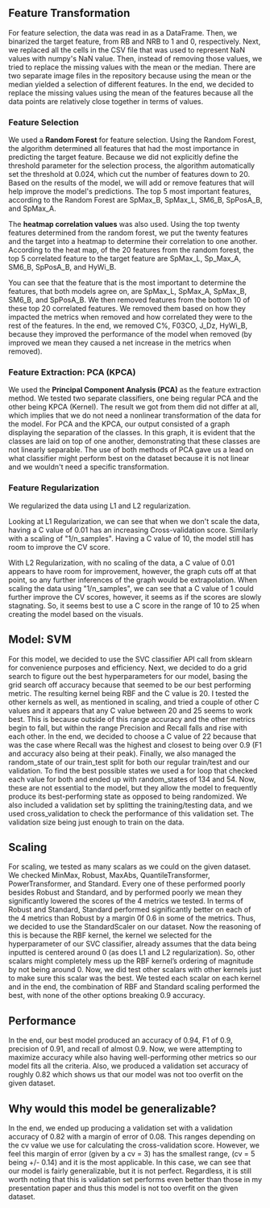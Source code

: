 ## Feature Transformation
For feature selection, the data was read in as a DataFrame. Then, we binarized the target feature, from RB and NRB to 1 and 0, respectively. Next, we replaced all the cells in the CSV file that was used to represent NaN values with numpy's NaN value. Then, instead of removing those values, we tried to replace the missing values with the mean or the median. There are two separate image files in the repository because using the mean or the median yielded a selection of different features. In the end, we decided to replace the missing values using the mean of the features because all the data points are relatively close together in terms of values.

### Feature Selection
We used a **Random Forest** for feature selection. Using the Random Forest, the algorithm determined all features that had the most importance in predicting the target feature. Because we did not explicitly define the threshold parameter for the selection process, the algorithm automatically set the threshold at 0.024, which cut the number of features down to 20. Based on the results of the model, we will add or remove features that will help improve the model's predictions. The top 5 most important features, according to the Random Forest are SpMax_B, SpMax_L, SM6_B, SpPosA_B, and SpMax_A.

The **heatmap correlation values** was also used. Using the top twenty features determined from the random forest, we put the twenty features and the target into a heatmap to determine their correlation to one another. According to the heat map, of the 20 features from the random forest, the top 5 correlated feature to the target feature are SpMax_L, Sp_Max_A, SM6_B, SpPosA_B, and HyWi_B.

You can see that the feature that is the most important to determine the features, that both models agree on, are SpMax_L, SpMax_A, SpMax_B, SM6_B, and SpPosA_B. We then removed features from the bottom 10 of these top 20 correlated features. We removed them based on how they impacted the metrics when removed and how correlated they were to the rest of the features. In the end, we removed C%, F03CO, J_Dz, HyWi_B, because they improved the performance of the model when removed (by improved we mean they caused a net increase in the metrics when removed).

### Feature Extraction: PCA (KPCA)
We used the **Principal Component Analysis (PCA)** as the feature extraction method. We tested two separate classifiers, one being regular PCA and the other being KPCA (Kernel). The result we got from them did not differ at all, which implies that we do not need a nonlinear transformation of the data for the model. For PCA and the KPCA, our output consisted of a graph displaying the separation of the classes. In this graph, it is evident that the classes are laid on top of one another, demonstrating that these classes are not linearly separable. The use of both methods of PCA gave us a lead on what classifier might perform best on the dataset because it is not linear and we wouldn't need a specific transformation.

### Feature Regularization
We regularized the data using L1 and L2 regularization.

Looking at L1 Regularization, we can see that when we don't scale the data, having a C value of 0.01 has an increasing Cross-validation score. Similarly with a scaling of "1/n_samples". Having a C value of 10, the model still has room to improve the CV score.

With L2 Regularization, with no scaling of the data, a C value of 0.01 appears to have room for improvement, however, the graph cuts off at that point, so any further inferences of the graph would be extrapolation. When scaling the data using "1/n_samples", we can see that a C value of 1 could further improve the CV scores, however, it seems as if the scores are slowly stagnating. So, it seems best to use a C score in the range of 10 to 25 when creating the model based on the visuals.

## Model: SVM
For this model, we decided to use the SVC classifier API call from sklearn for convenience purposes and efficiency. Next, we decided to do a grid search to figure out the best hyperparameters for our model, basing the grid search off accuracy because that seemed to be our best performing metric. The resulting kernel being RBF and the C value is 20. I tested the other kernels as well, as mentioned in scaling, and tried a couple of other C values and it appears that any C value between 20 and 25 seems to work best. This is because outside of this range accuracy and the other metrics begin to fall, but within the range Precision and Recall falls and rise with each other. In the end, we decided to choose a C value of 22 because that was the case where Recall was the highest and closest to being over 0.9 (F1 and accuracy also being at their peak).  Finally, we also managed the random_state of our train_test split for both our regular train/test and our validation. To find the best possible states we used a for loop that checked each value for both and ended up with random_states of 134 and 54. Now, these are not essential to the model, but they allow the model to frequently produce its best-performing state as opposed to being randomized. We also included a validation set by splitting the training/testing data, and we used cross_validation to check the performance of this validation set. The validation size being just enough to train on the data.

## Scaling
For scaling, we tested as many scalars as we could on the given dataset. We checked MinMax, Robust, MaxAbs, QuantileTransformer, PowerTransformer, and Standard. Every one of these performed poorly besides Robust and Standard, and by performed poorly we mean they significantly lowered the scores of the 4 metrics we tested. In terms of Robust and Standard, Standard performed significantly better on each of the 4 metrics than Robust by a margin 0f 0.6 in some of the metrics. Thus, we decided to use the StandardScaler on our dataset. Now the reasoning of this is because the RBF kernel, the kernel we selected for the hyperparameter of our SVC classifier, already assumes that the data being inputted is centered around 0 (as does L1 and L2 regularization). So, other scalars might completely mess up the RBF kernel’s ordering of magnitude by not being around 0. Now, we did test other scalars with other kernels just to make sure this scalar was the best. We tested each scalar on each kernel and in the end, the combination of RBF and Standard scaling performed the best, with none of the other options breaking 0.9 accuracy. 

## Performance
In the end, our best model produced an accuracy of 0.94, F1 of 0.9, precision of 0.91, and recall of almost 0.9. Now, we were attempting to maximize accuracy while also having well-performing other metrics so our model fits all the criteria. Also, we produced a validation set accuracy of roughly 0.82 which shows us that our model was not too overfit on the given dataset.

## Why would this model be generalizable?
In the end, we ended up producing a validation set with a validation accuracy of 0.82 with a margin of error of 0.08. This ranges depending on the cv value we use for calculating the cross-validation score. However, we feel this margin of error (given by a cv = 3) has the smallest range, (cv = 5 being +/- 0.14) and it is the most applicable. In this case, we can see that our model is fairly generalizable, but it is not perfect. Regardless, it is still worth noting that this is validation set performs even better than those in my presentation paper and thus this model is not too overfit on the given dataset. 

